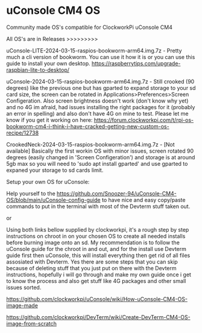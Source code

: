 # uConsole CM4 OS
 Community made OS's compatible for ClockworkPi uConsole CM4

All OS's are in Releases >>>>>>>>>

uConsole-LITE-2024-03-15-raspios-bookworm-arm64.img.7z - Pretty much a cli version of bookworm. You can use it how it is or you can use this guide to install your own desktop. https://raspberrytips.com/upgrade-raspbian-lite-to-desktop/

uConsole-2024-03-15-raspios-bookworm-arm64.img.7z - Still crooked (90 degrees) like the previous one but has gparted to expand storage to your sd card size, the screen can be rotated in Applications>Preferences>Screen Configeration. Also screen brightness doesn't work (don't know why yet) and no 4G im afraid, had issues installing the right packages for it (probably an error in spelling) and also don't have 4G on mine to test. Please let me know if you get it working on here:  https://forum.clockworkpi.com/t/rpi-os-bookworm-cm4-i-think-i-have-cracked-getting-new-custom-os-recipe/12738

CrookedNeck-2024-03-15-raspios-bookworm-arm64.img.7z - [Not available] Basically the first workin OS with minor issues, screen rotated 90 degrees (easily changed in 'Screen Configeration') and storage is at around 5gb max so you will need to 'sudo apt install gparted' and use gparted to expaned your storage to sd cards limit.


Setup your own OS for uConsole:

Help yourself to the https://github.com/Snoozer-94/uConsole-CM4-OS/blob/main/uConsole-config-guide to have nice and easy copy/paste commands to put in the terminal with most of the Devterm stuff taken out. 

or

Using both links bellow supplied by clockworkpi, it's a rough step by step instructions on chroot in on your chosen OS to create all needed installs before burning image onto an sd. My recommendation is to follow the uConsole guide for the chroot in and out, and for the install use Devterm guide first then uConsole, this will install everything then get rid of all files assosiated with Devterm. Yes there are some steps that you can skip because of deleting stuff that you just put on there with the Devterm instructions, hopefully i will go through and make my own guide once i get to know the process and also get stuff like 4G packages and other small issues sorted.

https://github.com/clockworkpi/uConsole/wiki/How-uConsole-CM4-OS-image-made

https://github.com/clockworkpi/DevTerm/wiki/Create-DevTerm-CM4-OS-image-from-scratch
